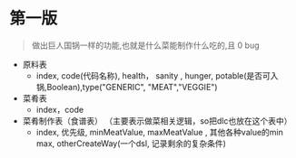 # 第一版
> 做出巨人国锅一样的功能,也就是什么菜能制作什么吃的,且 0 bug
- 原料表
  - index, code(代码名称), health， sanity , hunger, potable(是否可入锅,Boolean),type("GENERIC",  "MEAT","VEGGIE")
- 菜肴表
    - index，code
- 菜肴制作表（食谱表） （主要表示做菜相关逻辑，so把dlc也放在这个表中）
    - index, 优先级,  minMeatValue, maxMeatValue , 其他各种value的min max, otherCreateWay(一个dsl, 记录剩余的复杂条件)